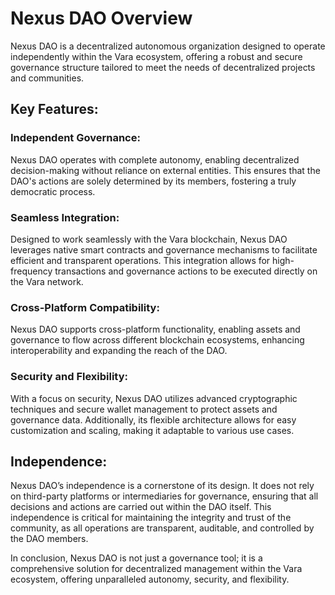 # Nexus DAO Overview
Nexus DAO is a decentralized autonomous organization designed to operate independently within the Vara ecosystem, offering a robust and secure governance structure tailored to meet the needs of decentralized projects and communities.

## Key Features:

### Independent Governance: 

Nexus DAO operates with complete autonomy, enabling decentralized decision-making without reliance on external entities. This ensures that the DAO's actions are solely determined by its members, fostering a truly democratic process.

### Seamless Integration: 

Designed to work seamlessly with the Vara blockchain, Nexus DAO leverages native smart contracts and governance mechanisms to facilitate efficient and transparent operations. This integration allows for high-frequency transactions and governance actions to be executed directly on the Vara network.

### Cross-Platform Compatibility: 

Nexus DAO supports cross-platform functionality, enabling assets and governance to flow across different blockchain ecosystems, enhancing interoperability and expanding the reach of the DAO.

### Security and Flexibility: 

With a focus on security, Nexus DAO utilizes advanced cryptographic techniques and secure wallet management to protect assets and governance data. Additionally, its flexible architecture allows for easy customization and scaling, making it adaptable to various use cases.

## Independence:

Nexus DAO’s independence is a cornerstone of its design. It does not rely on third-party platforms or intermediaries for governance, ensuring that all decisions and actions are carried out within the DAO itself. This independence is critical for maintaining the integrity and trust of the community, as all operations are transparent, auditable, and controlled by the DAO members.

In conclusion, Nexus DAO is not just a governance tool; it is a comprehensive solution for decentralized management within the Vara ecosystem, offering unparalleled autonomy, security, and flexibility.